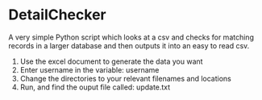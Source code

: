 # DetailChecker
A very simple Python script which looks at a csv and checks for matching records in a larger database and then outputs it into an easy to read csv.

1. Use the excel document to generate the data you want
2. Enter username in the variable: username
3. Change the directories to your relevant filenames and locations
4. Run, and find the ouput file called: update.txt

